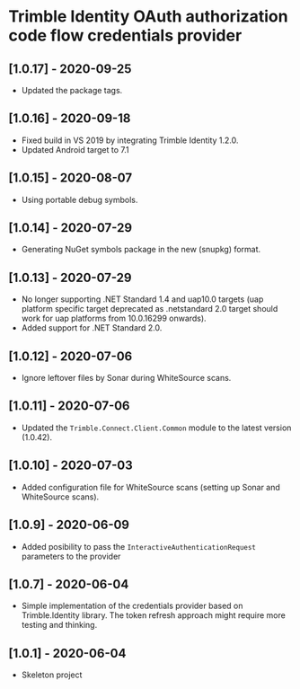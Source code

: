 # Trimble Identity OAuth authorization code flow credentials provider

## [1.0.17] - 2020-09-25
* Updated the package tags.

## [1.0.16] - 2020-09-18
* Fixed build in VS 2019 by integrating Trimble Identity 1.2.0.
* Updated Android target to 7.1

## [1.0.15] - 2020-08-07
* Using portable debug symbols.

## [1.0.14] - 2020-07-29
* Generating NuGet symbols package in the new (snupkg) format.

## [1.0.13] - 2020-07-29
* No longer supporting .NET Standard 1.4 and uap10.0 targets (uap platform specific target deprecated as .netstandard 2.0 target should work for uap platforms from 10.0.16299 onwards).
* Added support for .NET Standard 2.0.

## [1.0.12] - 2020-07-06

* Ignore leftover files by Sonar during WhiteSource scans.

## [1.0.11] - 2020-07-06

* Updated the `Trimble.Connect.Client.Common` module to the latest version (1.0.42).

## [1.0.10] - 2020-07-03

* Added configuration file for WhiteSource scans (setting up Sonar and WhiteSource scans).

## [1.0.9] - 2020-06-09

* Added posibility to pass the `InteractiveAuthenticationRequest` parameters to the provider

## [1.0.7] - 2020-06-04

* Simple implementation of the credentials provider based on Trimble.Identity library. The token refresh approach might require more testing and thinking.

## [1.0.1] - 2020-06-04

* Skeleton project

